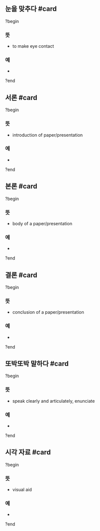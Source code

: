 ## 눈을 맞추다 #card
?begin
### 뜻
- to make eye contact
### 예
-
?end

## 서론 #card
?begin
### 뜻
- introduction of paper/presentation
### 예
-
?end

## 본론 #card
?begin
### 뜻
- body of a paper/presentation
### 예
-
?end

## 결론 #card
?begin
### 뜻
- conclusion of a paper/presentation
### 예
-
?end

## 또박또박 말하다 #card
?begin
### 뜻
- speak clearly and articulately, enunciate
### 예
-
?end

## 시각 자료 #card
?begin
### 뜻
- visual aid
### 예
-
?end
